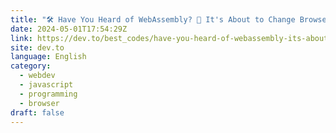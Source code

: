 ```yaml
---
title: "🛠️ Have You Heard of WebAssembly? 🚀 It's About to Change Browsers and JavaScript Forever! 🤯"
date: 2024-05-01T17:54:29Z
link: https://dev.to/best_codes/have-you-heard-of-webassembly-its-about-to-change-browsers-and-javascript-forever-2em1?utm_medium=RSS&utm_source=news.12bit.vn
site: dev.to
language: English
category:
  - webdev
  - javascript
  - programming
  - browser
draft: false
---
```

